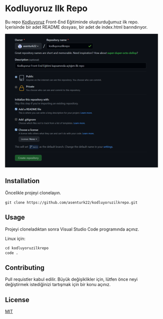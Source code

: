 # Kodluyoruz Ilk Repo

Bu repo [Kodluyoruz](https://www.kodluyoruz.org) Front-End Eğitiminde oluşturduğumuz ilk repo. İçerisinde bir adet README dosyası, bir adet de index.html barındırıyor. 

![ ](/img/kodluyouruz.png)

## Installation
Öncelikle projeyi clonelayın. 

`git clone https://github.com/asenturk22/kodluyoruzilkrepo.git`

## Usage
Projeyi cloneladıktan sonra Visual Studio Code programında açınız. 

Linux için:
```
cd kodluyoruzilkrepo 
code .
```

## Contributing 
Pull requistler kabul edilir. Büyük değişiklikler için, lütfen önce neyi değiştirmek istediğinizi tartışmak için bir konu açınız. 

## License

 [MIT](https://choosealicense.com/licenses/mit/) 


